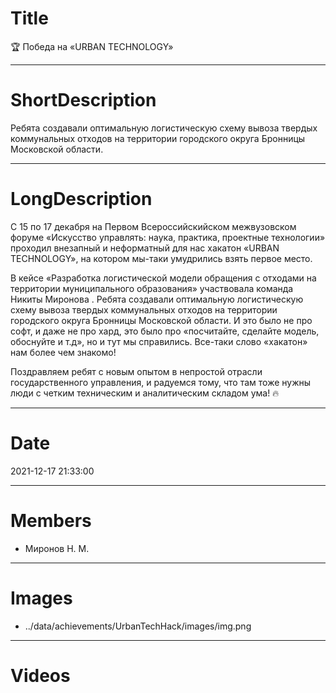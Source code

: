 # Title

🏆 Победа на «URBAN TECHNOLOGY»

---

# ShortDescription

Ребята создавали оптимальную логистическую схему вывоза твердых коммунальных отходов на территории городского округа Бронницы Московской области.

---

# LongDescription

С 15 по 17 декабря на Первом Всероссийскийском межвузовском форуме «Искусство управлять: наука, практика, проектные технологии» проходил внезапный и неформатный для нас хакатон «URBAN TECHNOLOGY», на котором мы-таки умудрились взять первое место.

В кейсе «Разработка логистической модели обращения с отходами на территории муниципального образования» участвовала команда Никиты Миронова . Ребята создавали оптимальную логистическую схему вывоза твердых коммунальных отходов на территории городского округа Бронницы Московской области. И это было не про софт, и даже не про хард, это было про «посчитайте, сделайте модель, обоснуйте и т.д», но и тут мы справились. Все-таки слово «хакатон» нам более чем знакомо!

Поздравляем ребят с новым опытом в непростой отрасли государственного управления, и радуемся тому, что там тоже нужны люди с четким техническим и аналитическим складом ума! 🔥

---

# Date

2021-12-17 21:33:00

---

# Members

- Миронов Н. М.

---

# Images

- ../data/achievements/UrbanTechHack/images/img.png

---

# Videos
